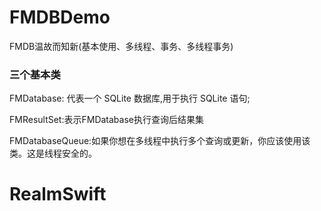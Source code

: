 # FMDBDemo
FMDB温故而知新(基本使用、多线程、事务、多线程事务)

### 三个基本类

FMDatabase: 代表一个 SQLite 数据库,用于执行 SQLite 语句;

FMResultSet:表示FMDatabase执行查询后结果集

FMDatabaseQueue:如果你想在多线程中执行多个查询或更新，你应该使用该类。这是线程安全的。

# RealmSwift


